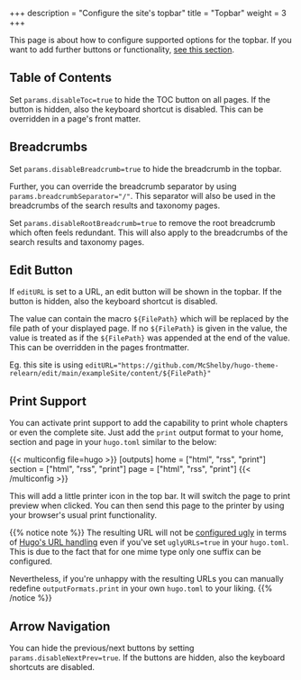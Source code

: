 +++
description = "Configure the site's topbar"
title = "Topbar"
weight = 3
+++

This page is about how to configure supported options for the topbar. If you want to add further buttons or functionality, [see this section](configuration/modifications/topbar).

## Table of Contents

Set `params.disableToc=true` to hide the TOC button on all pages. If the button is hidden, also the keyboard shortcut is disabled. This can be overridden in a page's front matter.

## Breadcrumbs

Set `params.disableBreadcrumb=true` to hide the breadcrumb in the topbar.

Further, you can override the breadcrumb separator by using `params.breadcrumbSeparator="/"`. This separator will also be used in the breadcrumbs of the search results and taxonomy pages.

Set `params.disableRootBreadcrumb=true` to remove the root breadcrumb which often feels redundant. This will also apply to the breadcrumbs of the search results and taxonomy pages.

## Edit Button

If `editURL` is set to a URL, an edit button will be shown in the topbar. If the button is hidden, also the keyboard shortcut is disabled.

The value can contain the macro `${FilePath}` which will be replaced by the file path of your displayed page. If no `${FilePath}` is given in the value, the value is treated as if the `${FilePath}` was appended at the end of the value. This can be overridden in the pages frontmatter.

Eg. this site is using `editURL="https://github.com/McShelby/hugo-theme-relearn/edit/main/exampleSite/content/${FilePath}"`

## Print Support

You can activate print support to add the capability to print whole chapters or even the complete site. Just add the `print` output format to your home, section and page in your `hugo.toml` similar to the below:

{{< multiconfig file=hugo >}}
[outputs]
  home = ["html", "rss", "print"]
  section = ["html", "rss", "print"]
  page = ["html", "rss", "print"]
{{< /multiconfig >}}

This will add a little printer icon in the top bar. It will switch the page to print preview when clicked. You can then send this page to the printer by using your browser's usual print functionality.

{{% notice note %}}
The resulting URL will not be [configured ugly](https://gohugo.io/templates/output-formats/#configure-output-formats) in terms of [Hugo's URL handling](https://gohugo.io/content-management/urls/#ugly-urls) even if you've set `uglyURLs=true` in your `hugo.toml`. This is due to the fact that for one mime type only one suffix can be configured.

Nevertheless, if you're unhappy with the resulting URLs you can manually redefine `outputFormats.print` in your own `hugo.toml` to your liking.
{{% /notice %}}

## Arrow Navigation

You can hide the previous/next buttons by setting `params.disableNextPrev=true`. If the buttons are hidden, also the keyboard shortcuts are disabled.
